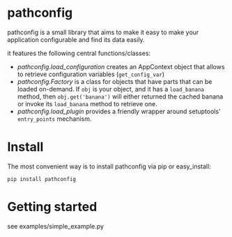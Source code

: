 # pathconfig

pathconfig is a small library that aims to make it easy to make your
application configurable and find its data easily.

it features the following central functions/classes:

 * *pathconfig.load_configuration* creates an AppContext object that allows
   to retrieve configuration variables (`get_config_var`)
 * *pathconfig.Factory* is a class for objects that have parts that can be
   loaded on-demand. If `obj` is your object, and it has a `load_banana`
   method, then `obj.get('banana')` will either returned the cached banana
   or invoke its `load_banana`  method to retrieve one.
 * *pathconfig.load_plugin* provides a friendly wrapper around setuptools'
   `entry_points` mechanism.

# Install
The most convenient way is to install pathconfig via pip or easy_install:

`pip install pathconfig`

# Getting started
see examples/simple_example.py

